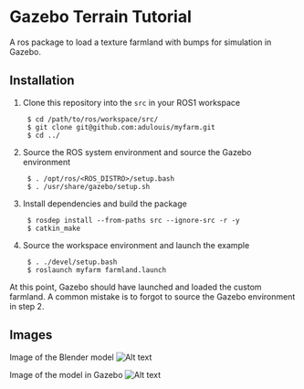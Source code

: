 # Gazebo Terrain Tutorial

A ros package to load a texture farmland with bumps for simulation in Gazebo.

## Installation

1. Clone this repository into the `src` in your ROS1 workspace

        $ cd /path/to/ros/workspace/src/
        $ git clone git@github.com:adulouis/myfarm.git
        $ cd ../

2. Source the ROS system environment and source the Gazebo environment

        $ . /opt/ros/<ROS_DISTRO>/setup.bash
        $ . /usr/share/gazebo/setup.sh

3. Install dependencies and build the package

        $ rosdep install --from-paths src --ignore-src -r -y
        $ catkin_make

4. Source the workspace environment and launch the example

        $ . ./devel/setup.bash
        $ roslaunch myfarm farmland.launch

At this point, Gazebo should have launched and loaded the custom farmland. A common mistake is to forgot
to source the Gazebo environment in step 2.

## Images
Image of the Blender model
![Alt text](images/Screenshot(137).png)

Image of the model in Gazebo
![Alt text](images/Screenshot(141).png)
